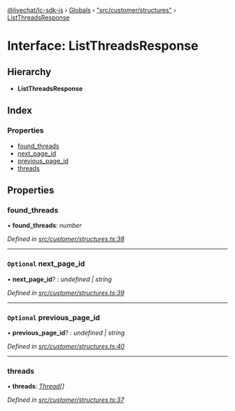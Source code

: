 [@livechat/lc-sdk-js](../README.md) › [Globals](../globals.md) › ["src/customer/structures"](../modules/_src_customer_structures_.md) › [ListThreadsResponse](_src_customer_structures_.listthreadsresponse.md)

# Interface: ListThreadsResponse

## Hierarchy

* **ListThreadsResponse**

## Index

### Properties

* [found_threads](_src_customer_structures_.listthreadsresponse.md#found_threads)
* [next_page_id](_src_customer_structures_.listthreadsresponse.md#optional-next_page_id)
* [previous_page_id](_src_customer_structures_.listthreadsresponse.md#optional-previous_page_id)
* [threads](_src_customer_structures_.listthreadsresponse.md#threads)

## Properties

###  found_threads

• **found_threads**: *number*

*Defined in [src/customer/structures.ts:38](https://github.com/livechat/lc-sdk-js/blob/aff69b2/src/customer/structures.ts#L38)*

___

### `Optional` next_page_id

• **next_page_id**? : *undefined | string*

*Defined in [src/customer/structures.ts:39](https://github.com/livechat/lc-sdk-js/blob/aff69b2/src/customer/structures.ts#L39)*

___

### `Optional` previous_page_id

• **previous_page_id**? : *undefined | string*

*Defined in [src/customer/structures.ts:40](https://github.com/livechat/lc-sdk-js/blob/aff69b2/src/customer/structures.ts#L40)*

___

###  threads

• **threads**: *[Thread](_src_objects_index_.thread.md)[]*

*Defined in [src/customer/structures.ts:37](https://github.com/livechat/lc-sdk-js/blob/aff69b2/src/customer/structures.ts#L37)*
